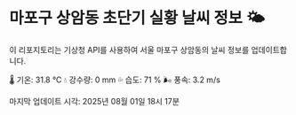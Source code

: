 
# 마포구 상암동 초단기 실황 날씨 정보 🌤️

이 리포지토리는 기상청 API를 사용하여 서울 마포구 상암동의 날씨 정보를 업데이트합니다. 

🌡️ 기온: 31.8 ℃
💧 강수량: 0 mm
💦 습도: 71 %
🌬️ 풍속: 3.2 m/s

마지막 업데이트 시각: 2025년 08월 01일 18시 17분    
